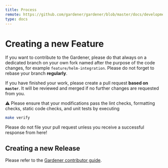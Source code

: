```yaml
---
title: Process
remote: https://github.com/gardener/gardener/blob/master/docs/development/process.md
type: docs
---
```

# Creating a new Feature

If you want to contribute to the Gardener, please do that always on a dedicated branch on your own fork named after the purpose of the code changes, for example `feature/helm-integration`.
Please do not forget to rebase your branch **regularly**.

If you have finished your work, please create a pull request **based on `master`**. It will be reviewed and merged if no further changes are requested from you.

:warning: Please ensure that your modifications pass the lint checks, formatting checks, static code checks, and unit tests by executing

```bash
make verify
```

Please do not file your pull request unless you receive a successful response from here!

## Creating a new Release

Please refer to the [Gardener contributor guide](../10-contribution_guide/_index.md).
